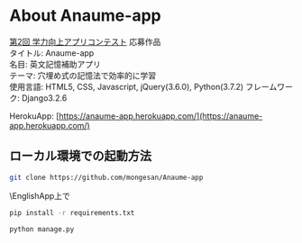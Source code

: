 # About Anaume-app

[第2回 学力向上アプリコンテスト](https://www.gakuryokuup.com/) 応募作品  
タイトル: Anaume-app  
名目: 英文記憶補助アプリ  
テーマ: 穴埋め式の記憶法で効率的に学習  
使用言語: HTML5, CSS, Javascript, jQuery(3.6.0), Python(3.7.2)
フレームワーク: Django3.2.6

HerokuApp: [https://anaume-app.herokuapp.com/](https://anaume-app.herokuapp.com/)    

## ローカル環境での起動方法
```sh
git clone https://github.com/mongesan/Anaume-app
```
\EnglishApp上で
```sh
pip install -r requirements.txt
```
```sh
python manage.py
```
